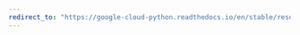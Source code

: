 ```yaml
---
redirect_to: "https://google-cloud-python.readthedocs.io/en/stable/resource-manager/client.html"
---
```

